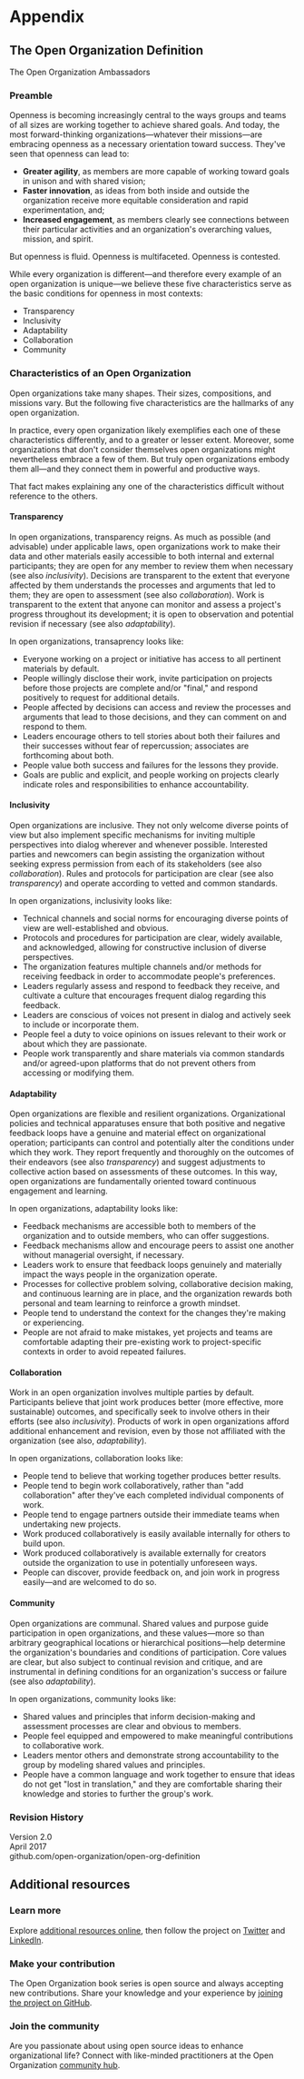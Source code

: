 # Appendix

## The Open Organization Definition
The Open Organization Ambassadors

### Preamble
Openness is becoming increasingly central to the ways groups and teams of all sizes are working together to achieve shared goals. And today, the most forward-thinking organizations—whatever their missions—are embracing openness as a necessary orientation toward success. They've seen that openness can lead to:

* **Greater agility**, as members are more capable of working toward goals in unison and with shared vision;
* **Faster innovation**, as ideas from both inside and outside the organization receive more equitable consideration and rapid experimentation, and;
* **Increased engagement**, as members clearly see connections between their particular activities and an organization's overarching values, mission, and spirit.

But openness is fluid. Openness is multifaceted. Openness is contested.

While every organization is different—and therefore every example of an open organization is unique—we believe these five characteristics serve as the basic conditions for openness in most contexts:

* Transparency
* Inclusivity
* Adaptability
* Collaboration
* Community

### Characteristics of an Open Organization
Open organizations take many shapes. Their sizes, compositions, and missions vary. But the following five characteristics are the hallmarks of any open organization.

In practice, every open organization likely exemplifies each one of these characteristics differently, and to a greater or lesser extent. Moreover, some organizations that don't consider themselves open organizations might nevertheless embrace a few of them. But truly open organizations embody them all—and they connect them in powerful and productive ways.

That fact makes explaining any one of the characteristics difficult without reference to the others.

#### Transparency
In open organizations, transparency reigns. As much as possible (and advisable) under applicable laws, open organizations work to make their data and other materials easily accessible to both internal and external participants; they are open for any member to review them when necessary (see also _inclusivity_). Decisions are transparent to the extent that everyone affected by them understands the processes and arguments that led to them; they are open to assessment (see also _collaboration_). Work is transparent to the extent that anyone can monitor and assess a project's progress throughout its development; it is open to observation and potential revision if necessary (see also _adaptability_).

In open organizations, transaprency looks like:

* Everyone working on a project or initiative has access to all pertinent materials by default.
* People willingly disclose their work, invite participation on projects before those projects are complete and/or "final," and respond positively to request for additional details.
* People affected by decisions can access and review the processes and arguments that lead to those decisions, and they can comment on and respond to them.
* Leaders encourage others to tell stories about both their failures and their successes without fear of repercussion; associates are forthcoming about both.
* People value both success and failures for the lessons they provide.
* Goals are public and explicit, and people working on projects clearly indicate roles and responsibilities to enhance accountability.

#### Inclusivity
Open organizations are inclusive. They not only welcome diverse points of view but also implement specific mechanisms for inviting multiple perspectives into dialog wherever and whenever possible. Interested parties and newcomers can begin assisting the organization without seeking express permission from each of its stakeholders (see also _collaboration_). Rules and protocols for participation are clear (see also _transparency_) and operate according to vetted and common standards.

In open organizations, inclusivity looks like:

* Technical channels and social norms for encouraging diverse points of view are well-established and obvious.
* Protocols and procedures for participation are clear, widely available, and acknowledged, allowing for constructive inclusion of diverse perspectives.
* The organization features multiple channels and/or methods for receiving feedback in order to accommodate people's preferences.
* Leaders regularly assess and respond to feedback they receive, and cultivate a culture that encourages frequent dialog regarding this feedback.
* Leaders are conscious of voices not present in dialog and actively seek to include or incorporate them.
* People feel a duty to voice opinions on issues relevant to their work or about which they are passionate.
* People work transparently and share materials via common standards and/or agreed-upon platforms that do not prevent others from accessing or modifying them.

#### Adaptability
Open organizations are flexible and resilient organizations. Organizational policies and technical apparatuses ensure that both positive and negative feedback loops have a genuine and material effect on organizational operation; participants can control and potentially alter the conditions under which they work. They report frequently and thoroughly on the outcomes of their endeavors (see also _transparency_) and suggest adjustments to collective action based on assessments of these outcomes. In this way, open organizations are fundamentally oriented toward continuous engagement and learning.

In open organizations, adaptability looks like:

* Feedback mechanisms are accessible both to members of the organization and to outside members, who can offer suggestions.
* Feedback mechanisms allow and encourage peers to assist one another without managerial oversight, if necessary.
* Leaders work to ensure that feedback loops genuinely and materially impact the ways people in the organization operate.
* Processes for collective problem solving, collaborative decision making, and continuous learning are in place, and the organization rewards both personal and team learning to reinforce a growth mindset.
* People tend to understand the context for the changes they're making or experiencing.
* People are not afraid to make mistakes, yet projects and teams are comfortable adapting their pre-existing work to project-specific contexts in order to avoid repeated failures.

#### Collaboration
Work in an open organization involves multiple parties by default. Participants believe that joint work produces better (more effective, more sustainable) outcomes, and specifically seek to involve others in their efforts (see also _inclusivity_). Products of work in open organizations afford additional enhancement and revision, even by those not affiliated with the organization (see also, _adaptability_).

In open organizations, collaboration looks like:

* People tend to believe that working together produces better results.
* People tend to begin work collaboratively, rather than "add collaboration" after they've each completed individual components of work.
* People tend to engage partners outside their immediate teams when undertaking new projects.
* Work produced collaboratively is easily available internally for others to build upon.
* Work produced collaboratively is available externally for creators outside the organization to use in potentially unforeseen ways.
* People can discover, provide feedback on, and join work in progress easily—and are welcomed to do so.

#### Community
Open organizations are communal. Shared values and purpose guide participation in open organizations, and these values—more so than arbitrary geographical locations or hierarchical positions—help determine the organization's boundaries and conditions of participation. Core values are clear, but also subject to continual revision and critique, and are instrumental in defining conditions for an organization's success or failure (see also _adaptability_).

In open organizations, community looks like:

* Shared values and principles that inform decision-making and assessment processes are clear and obvious to members.
* People feel equipped and empowered to make meaningful contributions to collaborative work.
* Leaders mentor others and demonstrate strong accountability to the group by modeling shared values and principles.
* People have a common language and work together to ensure that ideas do not get "lost in translation," and they are comfortable sharing their knowledge and stories to further the group's work.

### Revision History

Version 2.0  
April 2017  
github.com/open-organization/open-org-definition

## Additional resources

### Learn more
Explore [additional resources online](http://www.theopenorganization.org), then follow the project on [Twitter](https://www.twitter.com/openorgproject) and [LinkedIn](https://www.linkedin.com/company/the-open-organization).

### Make your contribution
The Open Organization book series is open source and always accepting new contributions. Share your knowledge and your experience by [joining the project on GitHub](https://www.github.com/open-organization).

### Join the community
Are you passionate about using open source ideas to enhance organizational life? Connect with like-minded practitioners at the Open Organization [community hub](https://www.theopenorganization.community).
